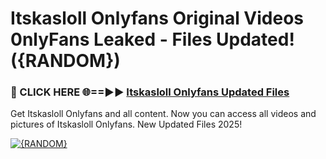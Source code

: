 # Itskasloll Onlyfans Original Videos 0nlyFans Leaked - Files Updated! ({RANDOM})

<h3>🔴 CLICK HERE 🌐==►► <a href="https://betterlinks.top/A2PfLJ" rel="nofollow">Itskasloll Onlyfans Updated Files</a></h3>

Get Itskasloll Onlyfans and all content. Now you can access all videos and pictures of Itskasloll Onlyfans. New Updated Files 2025!

[![{RANDOM}](https://i.imgur.com/ppqm5kG.gif)](https://betterlinks.top/A2PfLJ)